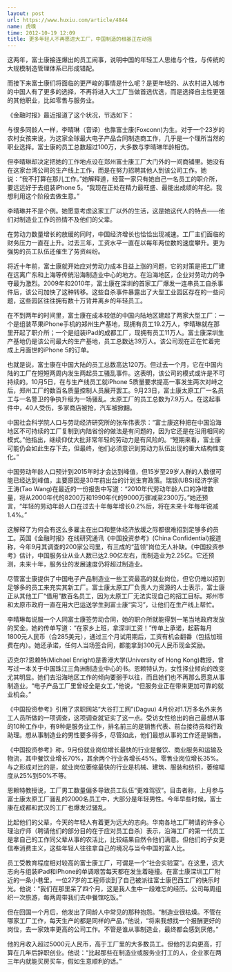 ```yaml
---
layout: post
url: https://www.huxiu.com/article/4844
name: 虎嗅
time: 2012-10-19 12:09
title: 更多年轻人不再愿进大工厂，中国制造的根基正在动摇
---
```

这两年，富士康接连爆出的员工闹事，说明中国的年轻工人思维与个性，与传统的大规模制造管理体系已形成错配。

而接下来富士康们将面临的更严峻的事情是什么呢？是更年轻的、从农村进入城市的中国人有了更多的选择，不再将进入大工厂当做首选优选，而是选择自主性更强的其他职业，比如零售与服务业。

《金融时报》最近报道了这个状况，节选如下：

与很多同龄人一样，李晴琳（音译）也靠富士康(Foxconn)为生。对于一个23岁的农村女孩来说，为这家全球最大电子产品合同制造商工作，几乎是一个理所当然的职业选择。富士康的员工总数超过100万，大多数与李晴琳年龄相仿。

但李晴琳却决定把她的工作地点设在郑州富士康工厂大门外的一间商铺里。她没有在这家台湾公司的生产线上工作，而是在努力招聘其他人到该公司工作。她说：“我不打算在那儿工作。”她解释道，经营一家只有她自己一名员工的职介所，要远远好于去组装iPhone 5。“我现在正处在精力最旺盛、最能出成绩的年纪。我想利用这个阶段去做生意。”

李晴琳并不是个例。她愿意考虑这家工厂以外的生活，这是她这代人的特点——他们对制造业工作的热情不及他们的父辈。

在劳动力数量增长的放缓的同时，中国经济增长也恰恰出现减速。工厂主们面临的财务压力一直在上升。过去三年，工资水平一直在以每年两位数的速度攀升。更为强势的员工队伍还催生了劳资纠纷。

将近十年前，富士康就开始应对劳动力成本日益上涨的问题，它的对策是把工厂建在远离广东和上海等传统沿海制造业中心的地方。在沿海地区，企业对劳动力的争夺最为激烈。2009年和2010年，富士康在深圳的首家工厂爆发一连串员工自杀事件后，该公司加快了这种转移。这些自杀事件暴露出了大型工业园区存在的一些问题，这些园区往往拥有数十万背井离乡的年轻员工。

在不到两年的时间里，富士康在成本较低的中国内陆地区建起了两家大型工厂：一个是组装苹果iPhone手机的郑州生产基地，现拥有员工19.2万人，李晴琳就在那里开起了职介所；一个是组装iPad的成都工厂，现拥有员工11万人。富士康深圳生产基地仍是该公司最大的生产基地，员工总数达39万人。该公司现在正在忙着完成上月面世的iPhone 5的订单。

也就是说，富士康在中国大陆的员工总数高达120万。但过去一个月，它在中国内陆的工厂在短短两周内发生两起员工骚乱事件。这表明，该公司的模式或许是不可持续的。10月5日，在与生产线员工就iPhone 5质量要求提高一事发生两次对峙之后，郑州工厂的数百名质量控制人员展开罢工。9月23日，富士康太原工厂一名员工与一名警卫的争执升级为一场骚乱。太原工厂的员工总数为7.9万人。在这起事件中，40人受伤，多家商店被抢，汽车被掀翻。

中国社会科学院人口与劳动经济研究所的张车伟表示：“富士康这种把在中国沿海地区不可持续的工厂复制到内陆省份的做法是有问题的，因为它还是在沿用相同的模式。”他指出，继续仰仗大批非常年轻的劳动力是有风险的。“短期来看，富士康可能仍会如此生存下去，但最终，他们必须意识到劳动力队伍出现的重大结构性变化。”

中国劳动年龄人口预计到2015年时才会达到峰值，但15岁至29岁人群的人数很可能已经达到峰值，主要原因是30年前出台的计划生育政策。瑞银(UBS)经济学家王涛(Tao Wang)在最近的一份报告中写道：“2010年代劳动年龄人口的净增数量，将从2000年代的8200万和1990年代的9000万骤减至2300万。”她还预言，“年轻的劳动年龄人口在过去十年每年增长0.2%后，将在未来十年每年锐减1.4%。”

这解释了为何会有这么多雇主在出口和整体经济放缓之际都很难招到足够多的员工。英国《金融时报》在线研究通讯《中国投资参考》(China Confidential)报道称，今年9月其调查的200家公司里，有三成的“蓝领”岗位无人补缺。《中国投资参考》估计，中国服务业从业人数已达2.90亿左右，而制造业为2.25亿。它还预测，未来十年，服务业的发展速度仍将超过制造业。

尽管富士康提供了中国电子产品制造业一些工资最高的就业岗位，但它仍难以招到足够多的员工来充实其新工厂。富士康太原工厂负责人力资源的人士表示，富士康正从其他工厂“借用”数百名员工，因为太原工厂无法实现自己的招工目标。郑州市和太原市政府一直在用大巴运送学生到富士康“实习”，让他们在生产线上帮忙。

李晴琳每说服一个人同富士康签劳动合同，她的职介所就能得到一笔当地政府发放的奖金。她的传单写道：“在家乡上班，拿深圳工资！”传单上承诺，起薪每月1800元人民币（合285美元），通过三个月试用期后，工资有机会翻番（包括加班费在内）。她还承诺，任何人当场签合同，都能拿到300元人民币现金奖励。

迈克尔?恩赖特(Michael Enright)是香港大学(University of Hong Kong)教授，曾写过一本关于中国珠江三角洲制造业中心的书。恩赖特认为，女性择业倾向的改变尤其明显。她们去沿海地区工作的倾向要弱于以往，而且她们也不再那么愿意从事制造业。“电子产品工厂里曾经全是女工，”他说，“但服务业正在带来更加可靠的就业机会。”

《中国投资参考》引用了求职网站“大谷打工网”(Daguu) 4月份对1.1万多名外来务工人员所做的一项调查，这项调查就证实了这一点。受访女性给出的自己最想从事的10种工作中，有9种是服务业工作，排名前三的是销售代表、前台接待员和行政助理。想从事制造业的男性要多得多，尽管如此，他们最想从事的工作还是销售。

《中国投资参考》称，9月份就业岗位增长最快的行业是餐饮、商业服务和运输及物流，其中餐饮业增长70%，其余两个行业各增长45%。零售业岗位增长35%。与之形成对比的是，就业岗位萎缩最快的行业是机械、建筑、服装和纺织，萎缩幅度从25%到50%不等。

恩赖特教授说，工厂男工数量偏多导致员工队伍“更难驾驭”。目击者称，上月参与富士康太原工厂骚乱的2000名员工中，大部分是年轻男性。今年早些时候，富士康在成都和武汉的工厂也爆发过骚乱。

比起他们的父辈，今天的年轻人有着更为远大的志向。华南各地工厂聘请的许多心理治疗师（聘请他们的部分目的在于应对员工自杀）表示，沿海工厂的第一代员工是拿自己的工作同父辈从事的农活比，比较结果自然令他们满意。但他们的子女更信奉消费主义，这些年轻人往往拿自己的境况与当今中国的富人比。

员工受教育程度相对较高的富士康工厂，可谓是一个“社会实验室”。在这里，远大志向与组装iPad和iPhone的单调艰苦每天都在发生着碰撞。在富士康深圳工厂附近的一条小巷里，一位27岁的工程师谈到了自己被派往富士康巴西工厂的快乐时光。他说：“我们在那里呆了四个月，这是我人生中一段难忘的经历。公司每周组织一次旅游，每两周带我们去中餐馆吃饭。”

但在回国一个月后，他发出了同龄人中常见的那种抱怨。“制造业很枯燥。不管在哪家工厂工作，每天生产的都是同样的产品，”他说，“将来我想找一个报酬更好的岗位，去一家效率更高的公司工作。不管是谁从事制造业，最终都会感到厌倦。”

他的月收入超过5000元人民币，高于工厂里的大多数员工。但他的志向更高，打算在几年后辞职创业。他说：“比起那些在制造业或服务业打工的人，企业家在两三年内就能买房买车，假如生意顺利的话。”

